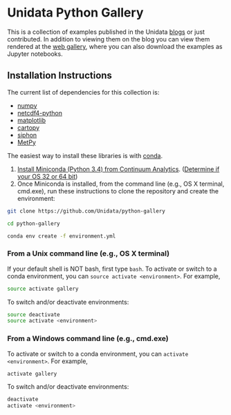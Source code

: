 # Unidata Python Gallery
This is a collection of examples published in the Unidata
[blogs](https://www.unidata.ucar.edu/blogs/developer/) or just contributed. In
addition to viewing them on the blog you can view them rendered at the [web gallery](http://unidata.github.io/python-gallery),
where you can also download the examples as Jupyter notebooks.

## Installation Instructions

The current list of dependencies for this collection is:

- [numpy](http://www.numpy.org/)
- [netcdf4-python](https://unidata.github.io/netcdf4-python/)
- [matplotlib](http://matplotlib.org/)
- [cartopy](http://scitools.org.uk/cartopy/)
- [siphon](http://siphon.readthedocs.org)
- [MetPy](http://metpy.readthedocs.org)

The easiest way to install these libraries is with [conda](http://conda.pydata.org/).

1. [Install Miniconda (Python 3.4) from Continuum Analytics](http://conda.pydata.org/miniconda.html).
  ([Determine if your OS 32 or 64 bit](http://www.akaipro.com/kb/article/1616#os_32_or_64_bit))
2. Once Miniconda is installed, from the command line (e.g., OS X terminal,
  cmd.exe), run these instructions to clone the repository and create the environment:

```sh
git clone https://github.com/Unidata/python-gallery

cd python-gallery

conda env create -f environment.yml
```

### From a Unix command line (e.g., OS X terminal)
If your default shell is NOT bash, first type `bash`.
To activate or switch to a conda environment, you can `source activate
<environment>`. For example,

```sh
source activate gallery
```

To switch and/or deactivate environments:

```sh
source deactivate
source activate <environment>
```

### From a Windows command line (e.g., cmd.exe)

To activate or switch to a conda environment, you can `activate
<environment>`. For example,

```sh
activate gallery
```

To switch and/or deactivate environments:

```sh
deactivate
activate <environment>
```

